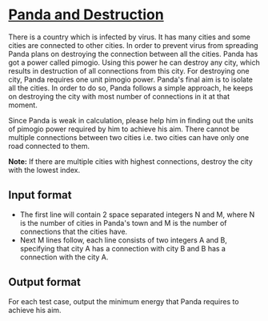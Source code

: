 # [Panda and Destruction][link]

There is a country which is infected by virus. It has many cities and some cities are connected to other cities. In order to prevent virus from spreading Panda plans on destroying the connection between all the cities. Panda has got a power called pimogio. Using this power he can destroy any city, which results in destruction of all connections from this city. For destroying one city, Panda requires one unit pimogio power. Panda's final aim is to isolate all the cities. In order to do so, Panda follows a simple approach, he keeps on destroying the city with most number of connections in it at that moment.

Since Panda is weak in calculation, please help him in finding out the units of pimogio power required by him to achieve his aim. There cannot be multiple connections between two cities i.e. two cities can have only one road connected to them.

**Note:** If there are multiple cities with highest connections, destroy the city with the lowest index.

## Input format

- The first line will contain 2 space separated integers N and M, where N is the number of cities in Panda's town and M is the number of connections that the cities have.
- Next M lines follow, each line consists of two integers A and B, specifying that city A has a connection with city B and B has a connection with the city A.

## Output format

For each test case, output the minimum energy that Panda requires to achieve his aim.

[link]: https://www.hackerearth.com/practice/algorithms/graphs/minimum-spanning-tree/practice-problems/algorithm/panda-and-destruction/
